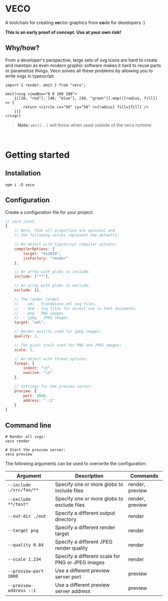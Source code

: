 # VECO
A toolchain for creating **ve**ctor graphics from **co**de for developers :)

**This is an early proof of concept. Use at your own risk!**

## Why/how?
From a developer's perspective, large sets of svg icons are hard to create and maintain as
even modern graphic software makes it hard to reuse parts or parametize things. Veco solves all
these problems by allowing you to write svgs in typescript:
```tsx
import { render, emit } from "veco";

emit(<svg viewBox="0 0 100 100">
	{[[20, "red"], [40, "blue"], [60, "green"]].map(([radius, fill]) => {
		return <circle cx="50" cy="50" r={radius} fill={fill} />
	})}
</svg>)
```

> **Note:** `emit(..)` will throw when used outside of the veco runtime.

<br>



# Getting started

## Installation
```shell
npm i -D veco
```

## Configuration
Create a configuration file for your project:
```js
// veco.json5
{
	// Note, that all properties are optional and
	// the following values represent the defaults:

	// An object with typescript compiler options:
	compilerOptions: {
		target: "es2019",
		jsxFactory: "render"
	},

	// An array with globs to include:
	include: ["**"],

	// An array with globs to exclude:
	exclude: [],

	// The render target.
	//  - xml - Standalone xml svg files.
	//  - dom - Svg files for direct use in html documents.
	//  - png - PNG images.
	//  - jpeg - JPEG images.
	target: "xml",

	// Render quality used for jpeg images:
	quality: 1,

	// The pixel scale used for PNG and JPEG images:
	scale: 1,

	// An object with format options:
	format: {
		indent: "\t",
		newline: "\n"
	},

	// Settings for the preview server:
	preview: {
		port: 3000,
		address: "::1"
	}
}
```

## Command line
```shell
# Render all svgs:
veco render

# Start the preview server:
veco preview
```

The following arguments can be used to overwrite the configuration:

| Argument | Description | Commands |
|-|-|-|
| `--include ./src/foo/**` | Specify one or more globs to include files | render, preview |
| `--exclude **/test*` | Specify one or more globs to exclude files | render, preview |
| `--out-dir ./out` | Specify a different output directory | render |
| `--target png` | Specify a different render target | render |
| `--quality 0.84` | Specify a different JPEG render quality | render |
| `--scale 1.234` | Specify a different scale for PNG or JPEG images | render |
| `--preview-port 3000` | Use a different preview server port | preview |
| `--preview-address ::1` | Use a different preview server address | preview |
